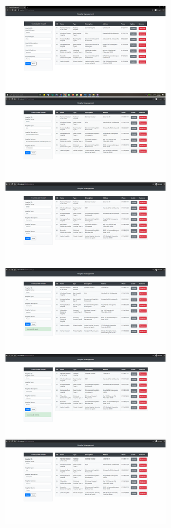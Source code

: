 ![](images/hospital.png)
![](images/create.gif)
![](images/update.gif)
![](images/delete.gif)
![](images/notvalid.gif)
![](images/validation.gif)
